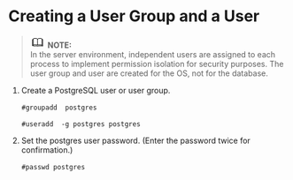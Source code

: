 # Creating a User Group and a User<a name="EN-US_TOPIC_0230050743"></a>

>![](public_sys-resources/icon-note.gif) **NOTE:**   
>In the server environment, independent users are assigned to each process to implement permission isolation for security purposes. The user group and user are created for the OS, not for the database.  

1.  Create a PostgreSQL user or user group.

    ```
    #groupadd  postgres
    ```

    ```
    #useradd  -g postgres postgres
    ```

2.  Set the postgres user password. \(Enter the password twice for confirmation.\)

    ```
    #passwd postgres
    ```


